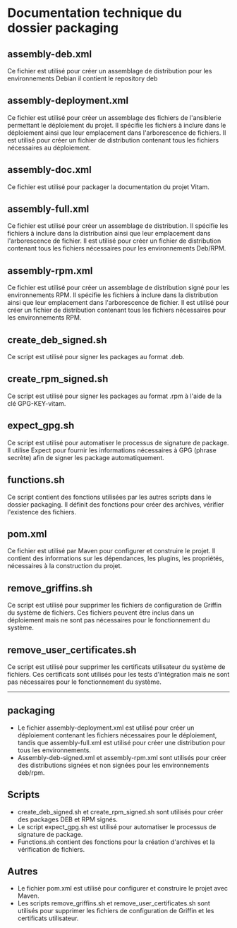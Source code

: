 # Documentation technique du dossier packaging

## assembly-deb.xml

Ce fichier est utilisé pour créer un assemblage de distribution pour les environnements Debian il contient le repository deb

## assembly-deployment.xml

Ce fichier est utilisé pour créer un assemblage des fichiers de l'ansiblerie permettant le déploiement du projet. Il spécifie les fichiers à inclure dans le déploiement ainsi que leur emplacement dans l'arborescence de fichiers. Il est utilisé pour créer un fichier de distribution contenant tous les fichiers nécessaires au déploiement.

## assembly-doc.xml

Ce fichier est utilisé pour packager la documentation du projet Vitam.

## assembly-full.xml

Ce fichier est utilisé pour créer un assemblage de distribution. Il spécifie les fichiers à inclure dans la distribution ainsi que leur emplacement dans l'arborescence de fichier. Il est utilisé pour créer un fichier de distribution contenant tous les fichiers nécessaires pour les environnements Deb/RPM.

## assembly-rpm.xml

Ce fichier est utilisé pour créer un assemblage de distribution signé pour les environnements RPM. Il spécifie les fichiers à inclure dans la distribution ainsi que leur emplacement dans l'arborescence de fichier. Il est utilisé pour créer un fichier de distribution contenant tous les fichiers nécessaires pour les environnements RPM.

## create_deb_signed.sh

Ce script est utilisé pour signer les packages au format .deb.

## create_rpm_signed.sh

Ce script est utilisé pour signer les packages au format .rpm à l'aide de la clé GPG-KEY-vitam.

## expect_gpg.sh

Ce script est utilisé pour automatiser le processus de signature de package. Il utilise Expect pour fournir les informations nécessaires à GPG (phrase secrète) afin de signer les package automatiquement.

## functions.sh

Ce script contient des fonctions utilisées par les autres scripts dans le dossier packaging. Il définit des fonctions pour créer des archives, vérifier l'existence des fichiers.

## pom.xml

Ce fichier est utilisé par Maven pour configurer et construire le projet. Il contient des informations sur les dépendances, les plugins, les propriétés, nécessaires à la construction du projet.

## remove_griffins.sh

Ce script est utilisé pour supprimer les fichiers de configuration de Griffin du système de fichiers. Ces fichiers peuvent être inclus dans un déploiement mais ne sont pas nécessaires pour le fonctionnement du système.

## remove_user_certificates.sh

Ce script est utilisé pour supprimer les certificats utilisateur du système de fichiers. Ces certificats sont utilisés pour les tests d'intégration mais ne sont pas nécessaires pour le fonctionnement du système.

---

## packaging

* Le fichier assembly-deployment.xml est utilisé pour créer un déploiement contenant les fichiers nécessaires pour le déploiement, tandis que assembly-full.xml est utilisé pour créer une distribution pour tous les environnements.
* Assembly-deb-signed.xml et assembly-rpm.xml sont utilisés pour créer des distributions signées et non signées pour les environnements deb/rpm.

## Scripts

* create_deb_signed.sh et create_rpm_signed.sh sont utilisés pour créer des packages DEB et RPM signés.
* Le script expect_gpg.sh est utilisé pour automatiser le processus de signature de package.
* Functions.sh contient des fonctions pour la création d'archives et la vérification de fichiers.

## Autres

* Le fichier pom.xml est utilisé pour configurer et construire le projet avec Maven.
* Les scripts remove_griffins.sh et remove_user_certificates.sh sont utilisés pour supprimer les fichiers de configuration de Griffin et les certificats utilisateur.

